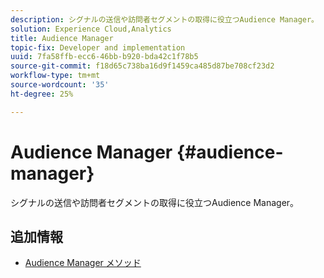 ```yaml
---
description: シグナルの送信や訪問者セグメントの取得に役立つAudience Manager。
solution: Experience Cloud,Analytics
title: Audience Manager
topic-fix: Developer and implementation
uuid: 7fa58ffb-ecc6-46bb-b920-bda42c1f78b5
source-git-commit: f18d65c738ba16d9f1459ca485d87be708cf23d2
workflow-type: tm+mt
source-wordcount: '35'
ht-degree: 25%

---
```



# Audience Manager {#audience-manager}

シグナルの送信や訪問者セグメントの取得に役立つAudience Manager。

## 追加情報

+ [Audience Manager メソッド](/help/universal-windows/audiencemgmt/audience-manager-methods.md)
